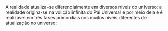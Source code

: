 ﻿A realidade atualiza-se diferencialmente em diversos níveis do universo; a realidade origina-se na volição infinita do Pai Universal e por meio dela e é realizável em três fases primordiais nos muitos níveis diferentes de atualização no universo: